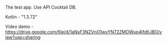 The test app. Use API Cocktail DB.

Kotlin - "1.3.72"

Video demo - https://drive.google.com/file/d/1aNsF3NZVnO1wvYN72ZMOWup4ifdltJBO/view?usp=sharing